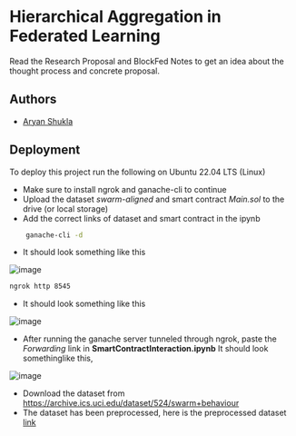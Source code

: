 
# Hierarchical Aggregation in Federated Learning

Read the Research Proposal and BlockFed Notes to get an idea about the thought process and concrete proposal.


## Authors

- [Aryan Shukla](https://www.github.com/aryannewyork)


## Deployment

To deploy this project run the following on Ubuntu 22.04 LTS (Linux)

- Make sure to install ngrok and ganache-cli to continue
- Upload the dataset *swarm-aligned* and smart contract *Main.sol* to the drive (or local storage)
- Add the correct links of dataset and smart contract in the ipynb

```bash
    ganache-cli -d
```
- It should look something like this

![image](https://github.com/aryannewyork/BlockFed/assets/79625246/cfba5b10-16db-4e36-9b79-39240f84d296)

```bash
ngrok http 8545
```
- It should look something like this

![image](https://github.com/aryannewyork/BlockFed/assets/79625246/8376272b-24ad-47fb-81be-72a8e4827f98)

- After running the ganache server tunneled through ngrok, paste the *Forwarding* link in **SmartContractInteraction.ipynb** It should look somethinglike this,

![image](https://github.com/aryannewyork/BlockFed/assets/79625246/d51c8c8a-c85d-4bfc-a644-519df119e82e)

- Download the dataset from https://archive.ics.uci.edu/dataset/524/swarm+behaviour 
- The dataset has been preprocessed, here is the preprocessed dataset [link](https://drive.google.com/drive/folders/1sJ7UoPXQ7KbI1SZ4J53Nm6QdIoNxL339?usp=drive_link)
